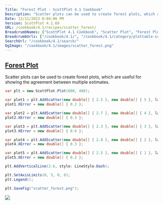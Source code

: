```yaml
---
Title: "Forest Plot - ScottPlot 4.1 Cookbook"
Description: "Scatter plots can be used to create forest plots, which are useful for showing the agreement between multiple estimates."
Date: 12/11/2023 8:04:06 PM
Version: ScottPlot 4.1.69
URL: /cookbook/4.1/recipes/scatter_forest/
BreadcrumbNames: ["ScottPlot 4.1 Cookbook", "Scatter Plot", "Forest Plot"]
BreadcrumbUrls: ["/cookbook/4.1/", "/cookbook/4.1/category/plottable-scatter-plot", "/cookbook/4.1/recipes/scatter_forest/"]
SearchUrl: "/cookbook/4.1/search/"
OgImage: "/cookbook/4.1/images/scatter_forest.png"
---
```


<h2><a href='/cookbook/4.1/recipes/scatter_forest/'>Forest Plot</a></h2>

Scatter plots can be used to create forest plots, which are useful for showing the agreement between multiple estimates.

```cs
var plt = new ScottPlot.Plot(600, 400);

var plot1 = plt.AddScatter(new double[] { 2.5 }, new double[] { 5 }, label: "John Doe et al.");
plot1.XError = new double[] { 0.2 };

var plot2 = plt.AddScatter(new double[] { 2.7 }, new double[] { 4 }, label: "Jane Doe et al.");
plot2.XError = new double[] { 0.3 };

var plot3 = plt.AddScatter(new double[] { 2.3 }, new double[] { 3 }, label: "Jim Doe et al.");
plot3.XError = new double[] { 0.6 };

var plot4 = plt.AddScatter(new double[] { 2.8 }, new double[] { 2 }, label: "Joel Doe et al.");
plot4.XError = new double[] { 0.3 };

var plot5 = plt.AddScatter(new double[] { 2.5 }, new double[] { 1 }, label: "Jacqueline Doe et al.");
plot5.XError = new double[] { 0.2 };

plt.AddVerticalLine(2.6, style: LineStyle.Dash);

plt.SetAxisLimits(0, 5, 0, 6);
plt.Legend();

plt.SaveFig("scatter_forest.png");
```

<img src='../../images/scatter_forest.png' class='d-block mx-auto my-5' />


